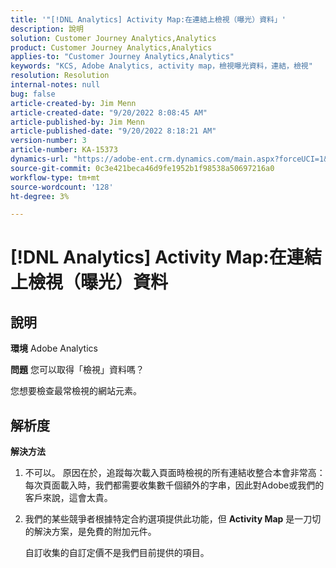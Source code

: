 ```yaml
---
title: '"[!DNL Analytics] Activity Map:在連結上檢視（曝光）資料」'
description: 說明
solution: Customer Journey Analytics,Analytics
product: Customer Journey Analytics,Analytics
applies-to: "Customer Journey Analytics,Analytics"
keywords: "KCS, Adobe Analytics, activity map，檢視曝光資料，連結，檢視"
resolution: Resolution
internal-notes: null
bug: false
article-created-by: Jim Menn
article-created-date: "9/20/2022 8:08:45 AM"
article-published-by: Jim Menn
article-published-date: "9/20/2022 8:18:21 AM"
version-number: 3
article-number: KA-15373
dynamics-url: "https://adobe-ent.crm.dynamics.com/main.aspx?forceUCI=1&pagetype=entityrecord&etn=knowledgearticle&id=80e75a6f-bb38-ed11-9db1-0022480866ad"
source-git-commit: 0c3e421beca46d9fe1952b1f98538a50697216a0
workflow-type: tm+mt
source-wordcount: '128'
ht-degree: 3%

---
```


# [!DNL Analytics] Activity Map:在連結上檢視（曝光）資料

## 說明


<b>環境</b>
Adobe Analytics

<b>問題</b>
您可以取得「檢視」資料嗎？

您想要檢查最常檢視的網站元素。


## 解析度


<b>解決方法</b>

1. 不可以。 原因在於，追蹤每次載入頁面時檢視的所有連結收整合本會非常高：每次頁面載入時，我們都需要收集數千個額外的字串，因此對Adobe或我們的客戶來說，這會太貴。
2. 我們的某些競爭者根據特定合約選項提供此功能，但 <b>Activity Map</b> 是一刀切的解決方案，是免費的附加元件。

   自訂收集的自訂定價不是我們目前提供的項目。


